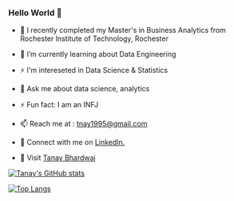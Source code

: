 ### Hello World 👋



- 🔭 I recently completed my Master's in Business Analytics from Rochester Institute of Technology, Rochester 
- 🌱 I’m currently learning about Data Engineering
-  ⚡ I'm intereseted in Data Science & Statistics
- 💬 Ask me about data science, analytics
- ⚡ Fun fact: I am an INFJ
- 📫 Reach me at : tnay1995@gmail.com



- 🤝 Connect with me on <a href="https://www.linkedin.com/in/tanaybhardwaj/">LinkedIn.</a>
- 👾 Visit [Tanay Bhardwaj](https://tanaybhardwaj.com)

[![Tanay's GitHub stats](https://github-readme-stats.vercel.app/api?username=Tanay0510)](https://github.com/anuraghazra/github-readme-stats)

[![Top Langs](https://github-readme-stats.vercel.app/api/top-langs/?username=Tanay0510&langs_count=8)](https://github.com/anuraghazra/github-readme-stats)
